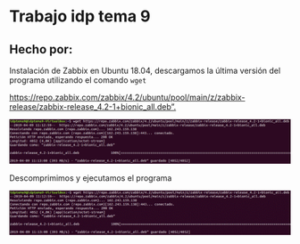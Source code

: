 # Trabajo idp tema 9 
## Hecho por: 

Instalación de Zabbix en Ubuntu 18.04, descargamos la última versión del programa utilizando el comando `wget`

<https://repo.zabbix.com/zabbix/4.2/ubuntu/pool/main/z/zabbix-release/zabbix-release_4.2-1+bionic_all.deb”.>

![imagen](imagenes/image001.png)

Descomprimimos y ejecutamos el programa

![imagen2](imagenes/image002.gif)